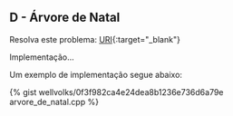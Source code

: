 <div id="arvore">

</div>

## D - Árvore de Natal

Resolva este problema:
[URI][uri-1768]{:target="_blank"}

<p align="justify">
Implementação...
</p>

Um exemplo de implementação segue abaixo:

{% gist wellvolks/0f3f982ca4e24dea8b1236e736d6a79e arvore_de_natal.cpp %}

[uri-1768]:		https://www.urionlinejudge.com.br/judge/pt/problems/view/1768
